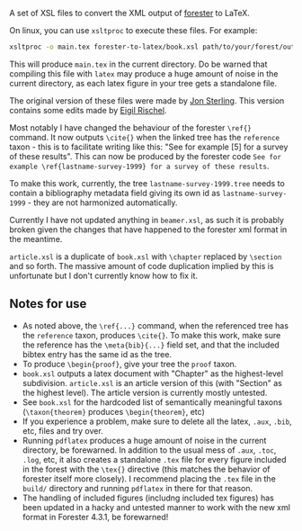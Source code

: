 A set of XSL files to convert the XML output of [forester](https://www.jonmsterling.com/jms-005P.xml) to LaTeX.

On linux, you can use `xsltproc` to execute these files. For example:

```bash
xsltproc -o main.tex forester-to-latex/book.xsl path/to/your/forest/output/index.xml
```

This will produce `main.tex` in the current directory.
Do be warned that compiling this file with `latex` may produce a huge amount of noise in the current directory, as each latex figure in your tree gets a standalone file.

The original version of these files were made by [Jon Sterling](https://www.jonmsterling.com/index.xml). This version contains some edits made by [Eigil Rischel](https://erischel.com).

Most notably I have changed the behaviour of the forester `\ref{}` command. It now outputs `\cite{}` when the linked tree has the `reference` taxon - this is to facilitate writing like this: "See for example [5] for a survey of these results". This can now be produced by the forester code `See for example \ref{lastname-survey-1999} for a survey of these results`.

To make this work, currently, the tree `lastname-survey-1999.tree` needs to contain a bibliography metadata field giving its own id as `lastname-survey-1999` - they are not harmonized automatically.

Currently I have not updated anything in `beamer.xsl`, as such it is probably broken given the changes that have happened to the forester xml format in the meantime.

`article.xsl` is a duplicate of `book.xsl` with `\chapter` replaced by `\section` and so forth. The massive amount of code duplication implied by this is unfortunate but I don't currently know how to fix it.

## Notes for use
- As noted above, the `\ref{...}` command, when the referenced tree has the `reference` taxon, produces `\cite{}`. To make this work, make sure the reference has the `\meta{bib}{...}` field set, and that the included bibtex entry has the same id as the tree.
- To produce `\begin{proof}`, give your tree the `proof` taxon.
- `book.xsl` outputs a latex document with "Chapter" as the highest-level subdivision. `article.xsl` is an article version of this (with "Section" as the highest level). The article version is currently mostly untested.
- See `book.xsl` for the hardcoded list of semantically meaningful taxons (`\taxon{theorem}` produces `\begin{theorem}`, etc)
- If you experience a problem, make sure to delete all the latex, `.aux`, `.bib`, etc, files and try over.
- Running `pdflatex` produces a huge amount of noise in the current directory, be forewarned. In addition to the usual mess of `.aux`, `.toc`, `.log`, etc, it also creates a standalone `.tex` file for every figure included in the forest with the `\tex{}` directive (this matches the behavior of forester itself more closely). I recommend placing the `.tex` file in the `build/` directory and running `pdflatex` in there for that reason.
- The handling of included figures (includng included tex figures) has been updated in a hacky and untested manner to work with the new xml format in Forester 4.3.1, be forewarned!
